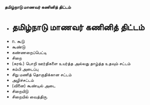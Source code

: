 **தமிழ்நாடு மாணவர் கணினித் திட்டம்**
- # தமிழ்நாடு மாணவர் கணினித் திட்டம்
- n. கூடு
- கூண்டு
- கண்ணறைப்பெட்டி
- சிறை
- (சுரங்.) பொறி ஊர்திகளை உயர்த்த அல்லது தாழ்த்த உதவும் சட்டம்
- கம்பி அடைப்பு
- சிறு மணித் தொகுதிக்கான சட்டம்
- அழிச்சட்டம்
- (வினை) கூண்டில் அடை
- சிறையிடு
- சிறையில் வைத்திரு.

